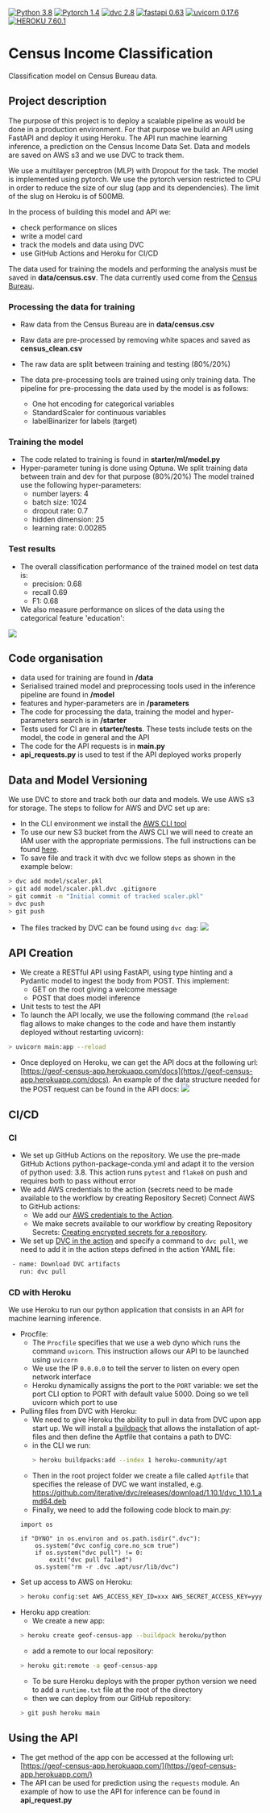 [![Python 3.8](https://img.shields.io/badge/python-3.8-blue.svg)](https://www.python.org/downloads/release/python-380/)
[![Pytorch 1.4](https://img.shields.io/badge/pytorch-1.4-blue.svg)](https://pytorch.org/blog/pytorch-1-dot-4-released-and-domain-libraries-updated/)
[![dvc 2.8](https://img.shields.io/badge/dvc-2.8-blue.svg)](https://dvc.org/doc/install)
[![fastapi 0.63](https://img.shields.io/badge/fastapi-0.63-blue.svg)](https://fastapi.tiangolo.com/release-notes/#0630)
[![uvicorn 0.17.6](https://img.shields.io/badge/uvicorn-0.17.6-blue.svg)](https://pypi.org/project/uvicorn/0.17.6/)
[![HEROKU 7.60.1](https://img.shields.io/badge/heroku-7.60.1-blue.svg)](https://www.heroku.com/)

# Census Income Classification
Classification model on Census Bureau data.

## Project description

The purpose of this project is to deploy a scalable pipeline as would be done in a production environment. For that 
purpose we build an API using FastAPI and deploy it using Heroku. The API run machine learning inference, a prediction 
on the Census Income Data Set. Data and models are saved on AWS s3 and we use DVC to track them.

We use a multilayer perceptron (MLP) with Dropout for the task. The model is implemented using pytorch. We use the 
pytorch version restricted to CPU in order to reduce the size of our slug (app and its dependencies). The limit of the 
slug on Heroku is of 500MB.

In the process of building this model and API we:
- check performance on slices
- write a model card
- track the models and data using DVC
- use GitHub Actions and Heroku for CI/CD

The data used for training the models and performing the analysis must be saved in 
**data/census.csv**. The data currently used come from the [Census Bureau](https://archive.ics.uci.edu/ml/datasets/census+income).

### Processing the data for training
- Raw data from the Census Bureau are in **data/census.csv**
- Raw data are pre-processed by removing white spaces and saved as **census_clean.csv**
- The raw data are split between training and testing (80%/20%)
- The data pre-processing tools are trained using only training data. The pipeline for pre-processing the data used by 
the model is as follows:

  - One hot encoding for categorical variables
  - StandardScaler for continuous variables
  - labelBinarizer for labels (target)
### Training the model
- The code related to training is found in **starter/ml/model.py**
- Hyper-parameter tuning is done using Optuna. We split training data between train and dev for that purpose (80%/20%)
The model trained use the following hyper-parameters:
  - number layers: 4
  - batch size: 1024
  - dropout rate: 0.7
  - hidden dimension: 25
  - learning rate: 0.00285

### Test results
- The overall classification performance of the trained model on test data is:
  - precision: 0.68
  - recall 0.69
  - F1: 0.68
- We also measure performance on slices of the data using the categorical feature 'education':

![](screenshots/slice_output.png)

## Code organisation
- data used for training are found in **/data**
- Serialised trained model and preprocessing tools used in the inference pipeline are found in **/model** 
- features and hyper-parameters are in **/parameters**
- The code for processing the data, training the model and hyper-parameters search is in **/starter**
- Tests used for CI are in **starter/tests**. These tests include tests on the model, the code in general and the API
- The code for the API requests is in **main.py**
- **api_requests.py** is used to test if the API deployed works properly

## Data and Model Versioning
We use DVC to store and track both our data and models. We use AWS s3 for storage. The steps to follow for AWS and DVC 
set up are:
- In the CLI environment we install the [AWS CLI tool](https://docs.aws.amazon.com/cli/latest/userguide/cli-chap-install.html)
- To use our new S3 bucket from the AWS CLI we will need to create an IAM user with the appropriate permissions.
The full instructions can be found [here](https://docs.aws.amazon.com/IAM/latest/UserGuide/id_users_create.html#id_users_create_console).
- To save file and track it with dvc we follow steps as shown in the example below:
```bash
> dvc add model/scaler.pkl
> git add model/scaler.pkl.dvc .gitignore
> git commit -m "Initial commit of tracked scaler.pkl"
> dvc push
> git push
```
- The files tracked by DVC can be found using ```dvc dag```:
![](screenshots/dvcdag.png)
## API Creation

- We create a RESTful API using FastAPI, using type hinting and a Pydantic model to ingest the body from POST. 
This implement:
  - GET on the root giving a welcome message
  - POST that does model inference
- Unit tests to test the API
- To launch the API locally, we use the following command (the `reload` flag allows to make changes to the code and have them 
instantly deployed without restarting uvicorn):
```bash
> uvicorn main:app --reload
```
- Once deployed on Heroku, we can get the API docs at the following url: [https://geof-census-app.herokuapp.com/docs](https://geof-census-app.herokuapp.com/docs).
An example of the data structure needed for the POST request can be found in the API docs:
![](screenshots/example.png)
## CI/CD
### CI
- We set up GitHub Actions on the repository. We use the pre-made GitHub Actions python-package-conda.yml and adapt it 
to the version of python used: 3.8. This action runs ```pytest``` and ```flake8``` on push and requires both to pass without error
- We add AWS credentials to the action (secrets need to be made available to the workflow by creating Repository Secret)
Connect AWS to GitHub actions:
  - We add our [AWS credentials to the Action](https://github.com/marketplace/actions/configure-aws-credentials-action-for-github-actions).
  - We make secrets available to our workflow by creating Repository Secrets: 
  [Creating encrypted secrets for a repository](https://docs.github.com/en/actions/security-guides/encrypted-secrets#creating-encrypted-secrets-for-a-repository).
- We set up [DVC in the action](https://github.com/iterative/setup-dvc) and specify a command to ```dvc pull```, 
we need to add it in the action steps defined in the action YAML file:
```bash
 - name: Download DVC artifacts
   run: dvc pull
```

### CD with Heroku
 We use Heroku to run our python application that consists in an API for machine learning inference.
- Procfile:
  - The ```Procfile``` specifies that we use a web dyno which runs the command ```uvicorn```. This instruction allows 
  our API to be launched using ```uvicorn```
  - We use the IP ```0.0.0.0``` to tell the server to listen on every open network interface 
  - Heroku dynamically assigns the port to the ```PORT``` variable: we set the port CLI option to PORT with default 
  value 5000. Doing so we tell uvicorn which port to use
- Pulling files from DVC with Heroku: 
  - We need to give Heroku the ability to pull in data from DVC upon app start up. We will install 
    a [buildpack](https://elements.heroku.com/buildpacks/heroku/heroku-buildpack-apt) that allows the installation of 
    apt-files and then define the Aptfile that contains a path to DVC:
  - in the CLI we run:
    ```bash
    > heroku buildpacks:add --index 1 heroku-community/apt
    ```
  - Then in the root project folder we create a file called `Aptfile` that specifies the release of DVC we want 
  installed, e.g. https://github.com/iterative/dvc/releases/download/1.10.1/dvc_1.10.1_amd64.deb
  - Finally, we need to add the following code block to main.py:
  ```
  import os
  
  if "DYNO" in os.environ and os.path.isdir(".dvc"):
      os.system("dvc config core.no_scm true")
      if os.system("dvc pull") != 0:
          exit("dvc pull failed")
      os.system("rm -r .dvc .apt/usr/lib/dvc")
  ```
- Set up access to AWS on Heroku:
  ```bash
  > heroku config:set AWS_ACCESS_KEY_ID=xxx AWS_SECRET_ACCESS_KEY=yyy
  ```
- Heroku app creation:
  - We create a new app:
  ```bash
  > heroku create geof-census-app --buildpack heroku/python
  ```
  - add a remote to our local repository:
  ```bash
  > heroku git:remote -a geof-census-app
  ```
  - To be sure Heroku deploys with the proper python version we need to add a `runtime.txt` file at the root 
  of the directory
  - then we can deploy from our GitHub repository:
  ```bash
  > git push heroku main
  ```
  
## Using the API
- The get method of the app con be accessed at the following url: [https://geof-census-app.herokuapp.com/](https://geof-census-app.herokuapp.com/)
- The API can be used for prediction using the ```requests``` module. An example of how to use the API for inference can 
be found in **api_request.py**
